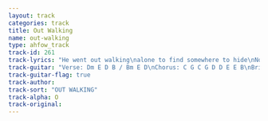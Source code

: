 ```yaml
---
layout: track
categories: track
title: Out Walking
name: out-walking
type: ahfow_track
track-id: 261
track-lyrics: "He went out walking\nalone to find somewhere to hide\nNo, she wasnâ€™t talking much to him lately\nSo I think its kind of strange when he walks into those rooms again.\n\nHe started humming\nA song that they both used to sing\nSoon it was coming close between them\nAnd sheâ€™ll fall down with her warm vacation sound.\n\nTake something from me...to remember of me...\n\nI had something to say once\nI had a feeling but now its gone\nNow thereâ€™s no one to be away from\nNo, thereâ€™s nothing much at all\nNo, now thereâ€™s nothing much at all\nAt all......at all..."
track-guitar: "Verse: Dm E D B / Bm E D\nChorus: C G C G D D E E B\nBridge: F# E B A (3X) / B A\n\n(provided by britta)"
track-guitar-flag: true
track-author: 
track-sort: "OUT WALKING"
track-alpha: O
track-original: 
---
```

